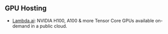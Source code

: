 ## GPU Hosting

- [Lambda.ai](https://lambda.ai): NVIDIA H100, A100 & more Tensor Core GPUs available on-demand in a public cloud.

